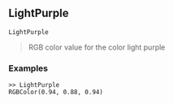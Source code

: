 ## LightPurple

```
LightPurple
```

> RGB color value for the color light purple

### Examples

```
>> LightPurple
RGBColor(0.94, 0.88, 0.94)
```
